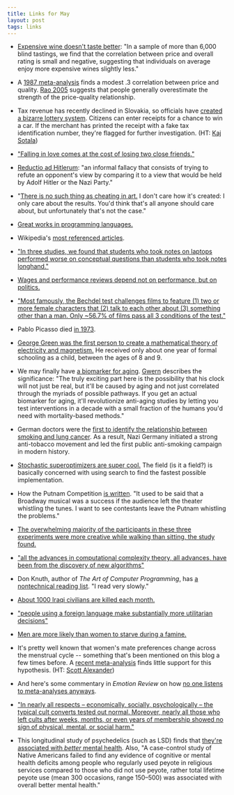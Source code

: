 ```yaml
---
title: Links for May
layout: post
tags: links
---
```


* [Expensive wine doesn't taste better](http://www.wine-economics.org/workingpapers/AAWE_WP16.pdf): "In a sample of more than 6,000 blind tastings, we find that the correlation between price and overall rating is small and negative, suggesting that individuals on average enjoy more expensive wines slightly less."

* A [1987 meta-analysis](http://www-bcf.usc.edu/~tellis/priceandquality.pdf) finds a modest .3 correlation between price and quality. [Rao 2005](http://carlsonmba.csom.umn.edu/marketinginstitute/research/documents/Rao_QualityofPrice_2005.pdf) suggests that people generally overestimate the strength of the price-quality relationship.

* Tax revenue has recently declined in Slovakia, so officials have [created a bizarre lottery system](http://www.nytimes.com/2014/04/20/world/europe/forget-the-car-in-slovakian-lottery-real-prize-goes-to-tax-man.html?hpw&rref=world&_r=1). Citizens can enter receipts for a chance to win a car. If the merchant has printed the receipt with a fake tax identification number, they're flagged for further investigation. (HT: [Kaj Sotala](http://kajsotala.fi/))

* ["Falling in love comes at the cost of losing two close friends."](http://www.bbc.co.uk/news/science-environment-11321282)

* [Reductio ad Hitlerum](https://en.wikipedia.org/wiki/Reductio_ad_Hitlerum): "an informal fallacy that consists of trying to refute an opponent's view by comparing it to a view that would be held by Adolf Hitler or the Nazi Party."

* "[There is no such thing as cheating in art.](http://muddycolors.blogspot.com/2014/04/cheating.html) I don't care how it's created: I only care about the results. You'd think that's all anyone should care about, but unfortunately that's not the case."

* [Great works in programming languages.](http://www.cis.upenn.edu/~bcpierce/courses/670Fall04/GreatWorksInPL.shtml)

* Wikipedia's [most referenced articles](https://en.wikipedia.org/wiki/Wikipedia:Most_referenced_articles).

* ["In three studies, we found that students who took notes on laptops performed worse on conceptual questions than students who took notes longhand."](http://pss.sagepub.com/content/early/2014/04/22/0956797614524581.abstract)

* [Wages and performance reviews depend not on performance, but on politics.](http://www.overcomingbias.com/2014/04/more-broken-evals.html)

* ["Most famously, the Bechdel test challenges films to feature (1) two or more female characters that (2) talk to each other about (3) something other than a man. Only ~56.7% of films pass all 3 conditions of the test."](http://a-nice-place-to-live.blogspot.com/2014/04/gender-disparity-in-hollywood.html)

* Pablo Picasso died [in 1973](http://en.wikipedia.org/wiki/Pablo_Picasso).

* [George Green was the first person to create a mathematical theory of electricity and magnetism.](http://en.wikipedia.org/wiki/George_Green) He received only about one year of formal schooling as a child, between the ages of 8 and 9.

* We may finally have [a biomarker for aging](http://www.nature.com/news/biomarkers-and-ageing-the-clock-watcher-1.15014). [Gwern](http://www.gwern.net/) describes the significance: "The truly exciting part here is the possibility that his clock will not just be real, but it'll be caused by aging and not just correlated through the myriads of possible pathways. If you get an actual biomarker for aging, it'll revolutionize anti-aging studies by letting you test interventions in a decade with a small fraction of the humans you'd need with mortality-based methods."

* German doctors were the [first to identify the relationship between smoking and lung cancer](https://en.wikipedia.org/wiki/Anti-tobacco_movement_in_Nazi_Germany). As a result, Nazi Germany initiated a strong anti-tobacco movement and led the first public anti-smoking campaign in modern history.

* [Stochastic superoptimizers are super cool.](http://blog.regehr.org/archives/923) The field (is it a field?) is basically concerned with using search to find the fastest possible implementation.

* How the Putnam Competition [is written](http://www.math.uiuc.edu/~reznick/putnam.pdf). "It used to be said that a Broadway musical was a success if the audience left the theater whistling the tunes. I want to see contestants leave the Putnam whistling the problems."

* [The overwhelming majority of the participants in these three experiments were more creative while walking than sitting, the study found.](http://news.stanford.edu/news/2014/april/walking-vs-sitting-042414.html?hn)

* ["all the advances in computational complexity theory, all advances, have been from the discovery of new algorithms"](http://rjlipton.wordpress.com/2009/09/22/its-all-algorithms-algorithms-and-algorithms/)

* Don Knuth, author of *The Art of Computer Programming*, has [a nontechnical reading list](http://www-cs-faculty.stanford.edu/~uno/retd.html). "I read very slowly."

* [About 1000 Iraqi civilians are killed each month.](http://www.dartthrowingchimp.wordpress.com/2014/04/30/alarmed-by-iraq/)

* ["people using a foreign language make substantially more utilitarian decisions"](http://www.sciencedaily.com/releases/2014/04/140428120659.htm)

* [Men are more likely than women to starve during a famine.](http://econlog.econlib.org/archives/2014/04/feminizing_fami.html)

* It's pretty well known that women's mate preferences change across the menstrual cycle -- something that's been mentioned on this blog a few times before. A [recent meta-analysis](http://emr.sagepub.com/content/early/2014/03/24/1754073914523073.abstract) finds little support for this hypothesis. (HT: [Scott Alexander](http://slatestarcodex.com/2014/05/01/links-for-may-2014/))

* And here's some commentary in *Emotion Review* on how [no one listens to meta-analyses anyways](http://www.christopherjferguson.com/Emotion%20Review.pdf). 

* ["In nearly all respects – economically, socially, psychologically – the typical cult converts tested out normal. Moreover, nearly all those who left cults after weeks, months, or even years of membership showed no sign of physical, mental, or social harm."](http://isites.harvard.edu/fs/docs/icb.topic107502.files/Iannaccone.Market_for_Martyrs.pdf)

* This longitudinal study of psychedelics (such as LSD) finds that [they're associated with *better* mental health](http://www.plosone.org/article/info%3Adoi%2F10.1371%2Fjournal.pone.0063972). Also, "A case-control study of Native Americans failed to find any evidence of cognitive or mental health deficits among people who regularly used peyote in religious services compared to those who did not use peyote, rather total lifetime peyote use (mean 300 occasions, range 150–500) was associated with overall better mental health."
